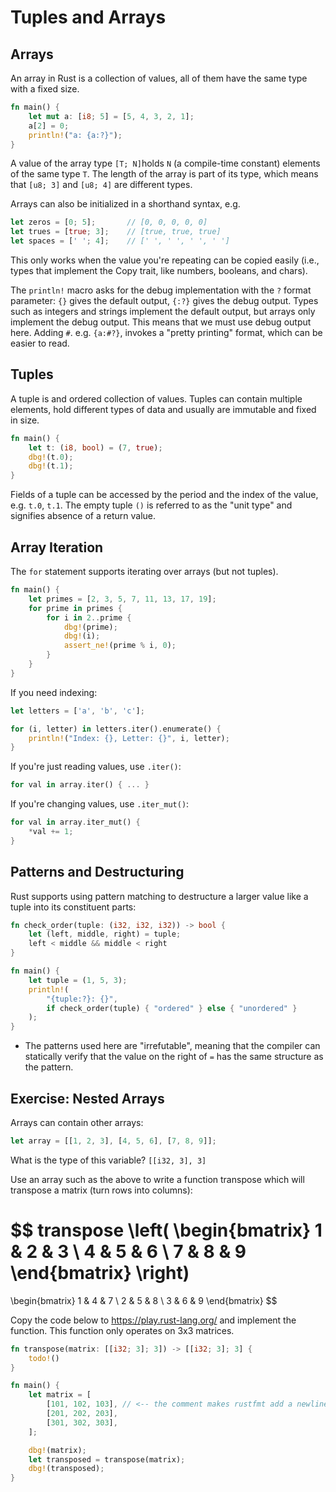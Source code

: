 # Tuples and Arrays

## Arrays

An array in Rust is a collection of values, all of them have the same type with a fixed size.

```rust
fn main() {
    let mut a: [i8; 5] = [5, 4, 3, 2, 1];
    a[2] = 0;
    println!("a: {a:?}");
}
```

A value of the array type `[T; N]`holds `N` (a compile-time constant) elements of the same type `T`. The length of the array is part of its type, which means that `[u8; 3]` and `[u8; 4]` are different types.

Arrays can also be initialized in a shorthand syntax, e.g.

```rust
let zeros = [0; 5];       // [0, 0, 0, 0, 0]
let trues = [true; 3];    // [true, true, true]
let spaces = [' '; 4];    // [' ', ' ', ' ', ' ']
```

This only works when the value you're repeating can be copied easily (i.e., types that implement the Copy trait, like numbers, booleans, and chars).

The `println!` macro asks for the debug implementation with the `?` format parameter: `{}` gives the default output, `{:?}` gives the debug output. Types such as integers and strings implement the default output, but arrays only implement the debug output. This means that we must use debug output here. Adding `#`. e.g. `{a:#?}`, invokes a "pretty printing" format, which can be easier to read.

## Tuples

A tuple is and ordered collection of values. Tuples can contain multiple elements, hold different types of data and usually are immutable and fixed in size.

```rust
fn main() {
    let t: (i8, bool) = (7, true);
    dbg!(t.0);
    dbg!(t.1);
}
```

Fields of a tuple can be accessed by the period and the index of the value, e.g. `t.0`, `t.1`. The empty tuple `()` is referred to as the "unit type" and signifies absence of a return value.

## Array Iteration


The `for` statement supports iterating over arrays (but not tuples).
```rust
fn main() {
    let primes = [2, 3, 5, 7, 11, 13, 17, 19];
    for prime in primes {
        for i in 2..prime {
            dbg!(prime);
            dbg!(i);
            assert_ne!(prime % i, 0);
        }
    }
}
```

If you need indexing:
```rust
let letters = ['a', 'b', 'c'];

for (i, letter) in letters.iter().enumerate() {
    println!("Index: {}, Letter: {}", i, letter);
}
```

If you're just reading values, use `.iter()`:
```rust
for val in array.iter() { ... }
```

If you're changing values, use `.iter_mut()`:
```rust
for val in array.iter_mut() {
    *val += 1;
}
```

## Patterns and Destructuring

Rust supports using pattern matching to destructure a larger value like a tuple into its constituent parts:
```rust
fn check_order(tuple: (i32, i32, i32)) -> bool {
    let (left, middle, right) = tuple;
    left < middle && middle < right
}

fn main() {
    let tuple = (1, 5, 3);
    println!(
        "{tuple:?}: {}",
        if check_order(tuple) { "ordered" } else { "unordered" }
    );
}
```

- The patterns used here are "irrefutable", meaning that the compiler can statically verify that the value on the right of `=` has the same structure as the pattern.

## Exercise: Nested Arrays
Arrays can contain other arrays:
```rust
let array = [[1, 2, 3], [4, 5, 6], [7, 8, 9]];
```

What is the type of this variable? `[[i32, 3], 3]`

Use an array such as the above to write a function transpose which will transpose a matrix (turn rows into columns):

$$ transpose \left(
\begin{bmatrix}
1 & 2 & 3 \\
4 & 5 & 6 \\
7 & 8 & 9
\end{bmatrix}
\right)
= 
\begin{bmatrix}
1 & 4 & 7 \\
2 & 5 & 8 \\
3 & 6 & 9
\end{bmatrix}
$$

Copy the code below to https://play.rust-lang.org/ and implement the function. This function only operates on 3x3 matrices.
```rust
fn transpose(matrix: [[i32; 3]; 3]) -> [[i32; 3]; 3] {
    todo!()
}

fn main() {
    let matrix = [
        [101, 102, 103], // <-- the comment makes rustfmt add a newline
        [201, 202, 203],
        [301, 302, 303],
    ];

    dbg!(matrix);
    let transposed = transpose(matrix);
    dbg!(transposed);
}
```
